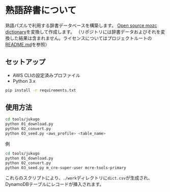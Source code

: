 熟語辞書について
=======================

熟語パズルで利用する辞書データベースを構築します。
[Open source mozc dictionary](https://github.com/google/mozc/tree/1157a24ac2d0c0953d145a0b08250585854a62fc/src/data/dictionary_oss)を変換して作成します。
（リポジトリには辞書データおよびそれを変換した結果は含まれません。ライセンスについてはプロジェクトルートの[README.md](../../README.md)を参照）

## セットアップ

- AWS CLIの設定済みプロファイル
- Python 3.x

``` bash
pip install -r requirements.txt
```

## 使用方法


``` bash
cd tools/jukugo
python 01_download.py
python 02_convert.py
python 03_seed.py <aws_profile> <table_name>
```

例

``` bash
cd tools/jukugo
python 01_download.py
python 02_convert.py
python 03_seed.py m_cre-super-user mcre-tools-primary
```

これらのスクリプトにより、`./work`ディレクトリに`dict.csv`が生成され、DynamoDBテーブルにレコードが挿入されます。


